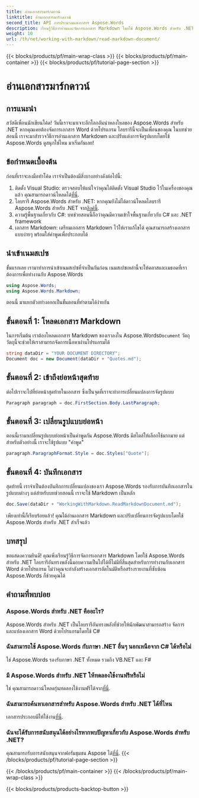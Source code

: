 ```yaml
---
title: อ่านเอกสารมาร์กดาวน์
linktitle: อ่านเอกสารมาร์กดาวน์
second_title: API การประมวลผลเอกสาร Aspose.Words
description: เรียนรู้วิธีการอ่านและจัดการเอกสาร Markdown โดยใช้ Aspose.Words สำหรับ .NET ด้วยบทช่วยสอนแบบทีละขั้นตอนโดยละเอียดนี้ เหมาะสำหรับนักพัฒนาในทุกระดับ
weight: 10
url: /th/net/working-with-markdown/read-markdown-document/
---
```


{{< blocks/products/pf/main-wrap-class >}}
{{< blocks/products/pf/main-container >}}
{{< blocks/products/pf/tutorial-page-section >}}

# อ่านเอกสารมาร์กดาวน์

## การแนะนำ

สวัสดีเพื่อนนักเขียนโค้ด! วันนี้เราจะมาเจาะลึกโลกอันน่าหลงใหลของ Aspose.Words สำหรับ .NET หากคุณเคยต้องจัดการเอกสาร Word ด้วยโปรแกรม ไลบรารีนี้จะเป็นเพื่อนของคุณ ในบทช่วยสอนนี้ เราจะมาสำรวจวิธีการอ่านเอกสาร Markdown และปรับแต่งการจัดรูปแบบโดยใช้ Aspose.Words ดูสนุกใช่ไหม มาเริ่มกันเลย!

## ข้อกำหนดเบื้องต้น

ก่อนที่เราจะลงมือทำโค้ด เราจำเป็นต้องมีสิ่งบางอย่างดังต่อไปนี้:

1. ติดตั้ง Visual Studio: ตรวจสอบให้แน่ใจว่าคุณได้ติดตั้ง Visual Studio ไว้ในเครื่องของคุณแล้ว คุณสามารถดาวน์โหลดได้[ที่นี่](https://visualstudio.microsoft.com/downloads/).
2.  ไลบรารี Aspose.Words สำหรับ .NET: หากคุณยังไม่ได้ดาวน์โหลดไลบรารี Aspose.Words สำหรับ .NET จาก[ลิงค์นี้](https://releases.aspose.com/words/net/).
3. ความรู้พื้นฐานเกี่ยวกับ C#: บทช่วยสอนนี้ถือว่าคุณมีความเข้าใจพื้นฐานเกี่ยวกับ C# และ .NET framework
4. เอกสาร Markdown: เตรียมเอกสาร Markdown ไว้ให้เราแก้ไขได้ คุณสามารถสร้างเอกสารแบบง่ายๆ พร้อมใส่คำพูดเพื่อประกอบได้

## นำเข้าเนมสเปซ

ขั้นแรกเลย เรามาทำการนำเข้าเนมสเปซที่จำเป็นกันก่อน เนมสเปซเหล่านี้จะให้คลาสและเมธอดที่เราต้องการเพื่อทำงานกับ Aspose.Words

```csharp
using Aspose.Words;
using Aspose.Words.Markdown;
```

ตอนนี้ มาแยกตัวอย่างออกเป็นขั้นตอนที่ทำตามได้ง่ายกัน

## ขั้นตอนที่ 1: โหลดเอกสาร Markdown

 ในการเริ่มต้น เราต้องโหลดเอกสาร Markdown ของเราลงใน Aspose.Words`Document` วัตถุ วัตถุนี้จะช่วยให้เราสามารถจัดการเนื้อหาผ่านโปรแกรมได้

```csharp
string dataDir = "YOUR DOCUMENT DIRECTORY";
Document doc = new Document(dataDir + "Quotes.md");
```

## ขั้นตอนที่ 2: เข้าถึงย่อหน้าสุดท้าย

ต่อไปเราจะไปที่ย่อหน้าสุดท้ายในเอกสาร ซึ่งเป็นจุดที่เราจะทำการเปลี่ยนแปลงการจัดรูปแบบ

```csharp
Paragraph paragraph = doc.FirstSection.Body.LastParagraph;
```

## ขั้นตอนที่ 3: เปลี่ยนรูปแบบย่อหน้า

ตอนนี้เรามาเปลี่ยนรูปแบบย่อหน้าเป็นคำพูดกัน Aspose.Words มีสไตล์ให้เลือกใช้มากมาย แต่สำหรับตัวอย่างนี้ เราจะใช้รูปแบบ "คำพูด"

```csharp
paragraph.ParagraphFormat.Style = doc.Styles["Quote"];
```

## ขั้นตอนที่ 4: บันทึกเอกสาร

สุดท้ายนี้ เราจำเป็นต้องบันทึกการเปลี่ยนแปลงของเรา Aspose.Words รองรับการบันทึกเอกสารในรูปแบบต่างๆ แต่สำหรับบทช่วยสอนนี้ เราจะใช้ Markdown เป็นหลัก

```csharp
doc.Save(dataDir + "WorkingWithMarkdown.ReadMarkdownDocument.md");
```

เพียงเท่านี้ก็เรียบร้อยแล้ว! คุณได้อ่านเอกสาร Markdown และปรับเปลี่ยนการจัดรูปแบบโดยใช้ Aspose.Words สำหรับ .NET สำเร็จแล้ว

## บทสรุป

ขอแสดงความยินดี! คุณเพิ่งเรียนรู้วิธีการจัดการเอกสาร Markdown โดยใช้ Aspose.Words สำหรับ .NET ไลบรารีอันทรงพลังนี้มอบความเป็นไปได้ที่ไม่มีที่สิ้นสุดสำหรับการทำงานกับเอกสาร Word ด้วยโปรแกรม ไม่ว่าคุณจะกำลังสร้างเอกสารอัตโนมัติหรือสร้างรายงานที่ซับซ้อน Aspose.Words ก็ช่วยคุณได้

## คำถามที่พบบ่อย

### Aspose.Words สำหรับ .NET คืออะไร?

Aspose.Words สำหรับ .NET เป็นไลบรารีอันทรงพลังที่ช่วยให้นักพัฒนาสามารถสร้าง จัดการ และแปลงเอกสาร Word ด้วยโปรแกรมโดยใช้ C#

### ฉันสามารถใช้ Aspose.Words กับภาษา .NET อื่นๆ นอกเหนือจาก C# ได้หรือไม่

ใช่ Aspose.Words รองรับภาษา .NET ทั้งหมด รวมถึง VB.NET และ F#

### มี Aspose.Words สำหรับ .NET ให้ทดลองใช้งานฟรีหรือไม่

 ใช่ คุณสามารถดาวน์โหลดรุ่นทดลองใช้งานฟรีได้จาก[ที่นี่](https://releases.aspose.com/).

### ฉันสามารถค้นหาเอกสารสำหรับ Aspose.Words สำหรับ .NET ได้ที่ไหน

 เอกสารประกอบมีให้ใช้งาน[ที่นี่](https://reference.aspose.com/words/net/).

### ฉันจะได้รับการสนับสนุนได้อย่างไรหากพบปัญหาเกี่ยวกับ Aspose.Words สำหรับ .NET?

 คุณสามารถรับการสนับสนุนจากฟอรัมชุมชน Aspose ได้[ที่นี่](https://forum.aspose.com/c/words/8).
{{< /blocks/products/pf/tutorial-page-section >}}

{{< /blocks/products/pf/main-container >}}
{{< /blocks/products/pf/main-wrap-class >}}

{{< blocks/products/products-backtop-button >}}
